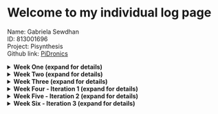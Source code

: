 # Welcome to my individual log page

Name: Gabriela Sewdhan <br>
ID: 813001696 <br>
Project: Pisynthesis <br>
Github link: [PiDronics](https://github.com/PiDronics) <br>

<details>
<summary><strong>Week One (expand for details)</strong></summary><p>

# 15th to 19th September

1. This week we discussed on whatsapp, the project we would be doing. We decided
to choose the same project that we started working on for Software Engineering 1. 
1. We talked about:
    1. The importance of getting stakeholders
    1. Who are the Stakeholders
    1. Shared what we did for Software Engineering 1
    1. Discussed how to make the project better
    1. Discussed the importance of communicating with stakeholders to develop the system.
</p>
</details>

<details>
<summary><strong>Week Two (expand for details)</strong></summary><p>

# 24th to 28th September
- This week we met in person for a meeting, 
discussed the milestones to be completed, the user and system requirements. 
- We talked on whatsapp to discuss and complete milestone 1.
- We discussed how we will be meeting for the rest of the semester.
- We discussed the skills each of us have and how it would fit into the project.
</p>
</details>

<details>
<summary><strong>Week Three (expand for details)</strong></summary><p>

# 1st to 5th October
- We completed the user, system, functional and non-functional requirements.
- We also completed the uml diagrams and specification for the system.
- We had a meeting on Thursday in person to discuss what went on in class 
and what Kyle said during the meeting. 
- We discussed stakeholders, getting the sensors and the raspberry pi 
and set up other meetings to be held everyday.
- **Hours worked - 8 hours**
</p>
</details>

<details>
<summary><strong>Week Four - Iteration 1 (expand for details)</strong></summary><p>

# Saturday 6th October
- We had a meeting at 9:30 pm for an hour to discuss the contact of stakeholder, 
getting a raspberry pi and ensuring that the sensors are working 
and discussed what we should do for the rest of the week. 
- We discussed who would be the scrum master and product owner for the 1st iteration:
    - Scrum Master: [Qarun Bissoondial](https://github.com/Qarun-Qadir-Bissoondial)
    - Product Owner: [Michael Ali](https://github.com/irontarkus95)
- **Hours worked - 1 1/2 hours**

# Sunday 7th October
- Today I researched on which technology to use between DigitalOcean and Firebase,
made a written Document, documenting the pros and cons, pricing, 
what they both are and their features. 
At the end, I decided that using both is best, 
where DigitalOcean would be used for computing and cloud services, 
and since it needs a database to be integrated and managed, 
I decided to integrate Firebase into it since it is the easiest to use 
and we all have experience with it. It is also much easier to manage.
- I also created a github organization ‘PiDronics’, 
created three repos and made develop and feature branches for each of them, 
pushing the code we had so far. 
- We had a meeting for an hour at 9:30 pm to talk about the tasks we did and 
discuss the results we came up with from our research.
- We decided to use real time db for Firebase, Digital Ocean after for computing, 
React for the app.
- I learnt how to use git pages and learnt more about Digital Ocean.
- **Hours worked – 1-7pm** (lunch was from 4-5)

# Monday 8th October
- Today, I researched on the different sensors needed for hydroponics 
and the most effective way to automatically keep the environment optimal.
- I did not get to work as much as I wanted to as I overworked 
for my job and it was really exhausting. I'm still learning to manage my time.
- **Hours worked - 5-6pm**

# Tuesday 9th October
- Today, we met with our first stakeholder and obtained very useful information from 11-12pm.
- I also worked with Michael to set up the sensors with the raspberry pi 
and ensure that it is working.
- **Hours worked - 6-8pm**

# Wednesday 10th October
- Today, Michael and I could not attend UWI as he became horribly sick 
and needed to go to the doctor :( 

# Thursday 11th October
- Today Michael and I went to the doctor and did not get much done. 
However, I still did some research on DigitalOcean and watch YouTube videos on how to use it.
- **Hours worked - 6 - 7:30pm**

# Friday 12th October
- Today I researched on how to pull data from the raspberry pi into Firebase.
- I worked on writing the code to read data from the temperature/humidity sensor.
- **Hours worked - 6 - 9pm**

# Saturday 13th October
- I watched tutorials and learnt some React to help out with the front-end.
- I tried to make the web app responsive and look good on a mobile app, but it was of no use.
- I discussed with my team, possible designs and ways to make the app look good on mobile while also being readable and neat.
-- **Hours worked - 10- 4pm**

# Sunday 14th October
- I did further research on how to make our system completely autonomous.
</p>
</details>

<details>
<summary><strong>Week Five - Iteration 2 (expand for details)</strong></summary><p>

# Monday 15th October
- We discussed who would be the scrum master and product owner this week:
    - New Scrum Master: [Gabriela Sewdhan](https://github.com/princesszelda94)
    - New Product Owner: [Qarun Bissoondial](https://github.com/Qarun-Qadir-Bissoondial)
- I planned out and assigned tasks for everyone for this week and made sure that we can finish it in time.
- **Hours worked - 9 - 12 pm**

# Tuesday 16th October
- I worked with Michael to pull the sensor values into firebase and into the web app.
- We worked on Milestone 3: Most of it was done already, we were not sure about the "proof of methodology".

# Wednesday 17th October
- We had a scrum meeting and discussed how to fix the structure of Firebase. We did a code review where Kristan, Michael and I reviewed the code and structure we used for Firebase and ways to improve it. It felt great seeing someone explain their code, I learnt a lot and feel like we should make code reviews a regular thing.

# Thursday 18th October
- I worked with Michael to test if the sensors we had could be submerged. It could not as our sensors do not work in a moisture rich environment.
    - We researched ways to coat the sensors and coated them in a shrink-wrap.
    - We also discussed dipping them in thermally conductive epoxy.
    - This outcome had me feeling down as Michael and I worked hard on our code to read sensor values and test them. However, this is just a minor drawback.
- What I learnt => I learnt that before jumping into coding a physical component, I should do proper research first and ensure the hardware can be used for what I want it to. However, we only went ahead with those sensors at first as we did not know we were going to submerge the sensors at first. This information only came out to us after our first meeting with our stakeholder. 

# Friday 19th October
- Michael and I obtained the pi3 and tested out sensor code on it.
    - Outcome - The libraries did not work the same for the pi3 as it did for the pi2.
    - We researched and found ways for our sensor code to work on both the pi2 and pi3.

# Saturday 20th October
- I worked with Michael to wrie sensor code to pull data from both the pi2 and pi3. 
- I also unit tested the functions used in the sensor code.

# Sunday 21st October
- We discussed who would be the scrum master and product owner this week:
    - New Scrum Master: [Michael Ali](https://github.com/irontarkus95)
    - New Product Owner: [Kristan Birbalsingh](https://github.com/KCB4Rockstar)
- We discussed what we completed for the week, what's left to do and problems we ran into.

# Monday 22nd October

# Tuesday 23rd October
</p>
</details>

<details>
<summary><strong>Week Six - Iteration 3 (expand for details)</strong></summary><p>

Wednesday 24th October
</p>
</details>

